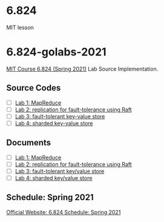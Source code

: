 # 6.824
MIT lesson

# 6.824-golabs-2021
[MIT Course 6.824 (Spring 2021)](https://pdos.csail.mit.edu/6.824/) Lab Source Implementation.

## Source Codes

-   [ ] [Lab 1: MapReduce](src/mr/)
-   [ ] [Lab 2: replication for fault-tolerance using Raft](src/raft/)
-   [ ] [Lab 3: fault-tolerant key-value store](src/kvraft/)
-   [ ] [Lab 4: sharded key-value store](src/shardkv/)

## Documents
-   [ ] [Lab 1: MapReduce](docs/Lab%201%20MapReduce.md)
-   [ ] [Lab 2: replication for fault-tolerance using Raft](docs/Lab%202%20Replication%20for%20fault-tolerance%20using%20Raft.md)
-   [ ] [Lab 3: fault-tolerant key/value store](docs/Lab%203%20Fault-tolerant%20key-value%20store.md)
-   [ ] [Lab 4: sharded key/value store](docs/Lab%204%20sharded%20key-value%20store.md)
## Schedule: Spring 2021

[Official Website: 6.824 Schedule: Spring 2021](https://pdos.csail.mit.edu/6.824/schedule.html)
